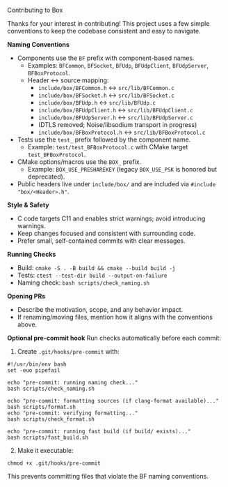 Contributing to Box

Thanks for your interest in contributing! This project uses a few simple conventions to keep the codebase consistent and easy to navigate.

**Naming Conventions**
- Components use the `BF` prefix with component-based names.
  - Examples: `BFCommon`, `BFSocket`, `BFUdp`, `BFUdpClient`, `BFUdpServer`, `BFBoxProtocol`.
  - Header ↔ source mapping:
    - `include/box/BFCommon.h` ↔ `src/lib/BFCommon.c`
    - `include/box/BFSocket.h` ↔ `src/lib/BFSocket.c`
    - `include/box/BFUdp.h` ↔ `src/lib/BFUdp.c`
    - `include/box/BFUdpClient.h` ↔ `src/lib/BFUdpClient.c`
    - `include/box/BFUdpServer.h` ↔ `src/lib/BFUdpServer.c`
    - (DTLS removed; Noise/libsodium transport in progress)
    - `include/box/BFBoxProtocol.h` ↔ `src/lib/BFBoxProtocol.c`
- Tests use the `test_` prefix followed by the component name.
  - Example: `test/test_BFBoxProtocol.c` with CMake target `test_BFBoxProtocol`.
- CMake options/macros use the `BOX_` prefix.
  - Example: `BOX_USE_PRESHAREKEY` (legacy `BOX_USE_PSK` is honored but deprecated).
- Public headers live under `include/box/` and are included via `#include "box/<Header>.h"`.

**Style & Safety**
- C code targets C11 and enables strict warnings; avoid introducing warnings.
- Keep changes focused and consistent with surrounding code.
- Prefer small, self-contained commits with clear messages.

**Running Checks**
- Build: `cmake -S . -B build && cmake --build build -j`
- Tests: `ctest --test-dir build --output-on-failure`
- Naming check: `bash scripts/check_naming.sh`

**Opening PRs**
- Describe the motivation, scope, and any behavior impact.
- If renaming/moving files, mention how it aligns with the conventions above.

**Optional pre-commit hook**
Run checks automatically before each commit:

1) Create `.git/hooks/pre-commit` with:

```
#!/usr/bin/env bash
set -euo pipefail

echo "pre-commit: running naming check..."
bash scripts/check_naming.sh

echo "pre-commit: formatting sources (if clang-format available)..."
bash scripts/format.sh
echo "pre-commit: verifying formatting..."
bash scripts/check_format.sh

echo "pre-commit: running fast build (if build/ exists)..."
bash scripts/fast_build.sh
```

2) Make it executable:

```
chmod +x .git/hooks/pre-commit
```

This prevents committing files that violate the BF naming conventions.
